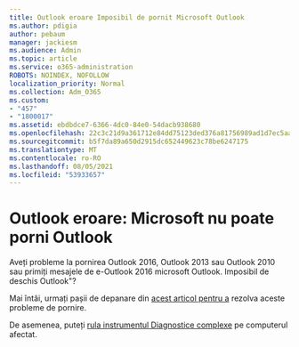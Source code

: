 ```yaml
---
title: Outlook eroare Imposibil de pornit Microsoft Outlook
ms.author: pdigia
author: pebaum
manager: jackiesm
ms.audience: Admin
ms.topic: article
ms.service: o365-administration
ROBOTS: NOINDEX, NOFOLLOW
localization_priority: Normal
ms.collection: Adm_O365
ms.custom:
- "457"
- "1800017"
ms.assetid: ebdbdce7-6366-4dc0-84e0-54dacb938680
ms.openlocfilehash: 22c3c21d9a361712e84dd75123ded376a81756989ad1d7ec5aa573e0046c04b8
ms.sourcegitcommit: b5f7da89a650d2915dc652449623c78be6247175
ms.translationtype: MT
ms.contentlocale: ro-RO
ms.lasthandoff: 08/05/2021
ms.locfileid: "53933657"
---
```

# <a name="outlook-error-cannot-start-microsoft-outlook"></a>Outlook eroare: Microsoft nu poate porni Outlook

Aveți probleme la pornirea Outlook 2016, Outlook 2013 sau Outlook 2010 sau primiți mesajele de e-Outlook 2016 microsoft Outlook. Imposibil de deschis Outlook"?
  
Mai întâi, urmați pașii de depanare din [acest articol pentru a](https://support.office.com/article/I-can-t-start-Microsoft-Outlook-2016-2013-or-2010-or-receive-the-error-Cannot-start-Microsoft-Office-Outlook-Cannot-open-the-Outlook-Window-d1f69da6-b333-4650-97bf-4d77bd7abb85) rezolva aceste probleme de pornire. 
  
De asemenea, puteți [rula instrumentul Diagnostice complexe](https://aka.ms/SaRA-OutlookAdvDiagnostics) pe computerul afectat.